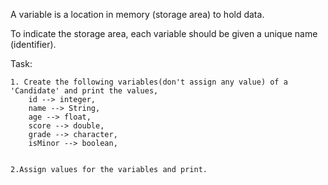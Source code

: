 A variable is a location in memory (storage area) to hold data.


To indicate the storage area, each variable should be given a unique name (identifier).


Task:

    1. Create the following variables(don't assign any value) of a 'Candidate' and print the values,
        id --> integer,
        name --> String,
        age --> float,
        score --> double,
        grade --> character,
        isMinor --> boolean,


    2.Assign values for the variables and print.
        
        
        
